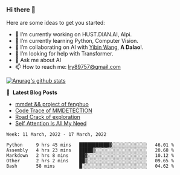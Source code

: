 ### Hi there 👋

<!--
**LRY89757/LRY89757** is a ✨ _special_ ✨ repository because its `README.md` (this file) appears on your GitHub profile.
-->
Here are some ideas to get you started:

- 🔭 I’m currently working on HUST.DIAN.AI, AIpi.
- 🌱 I’m currently learning Python, Computer Vision.
- 👯 I’m collaborating on AI with [Yibin Wang](https://github.com/flyleeee), **A Dalao**!.
- 🤔 I’m looking for help with Transformer.
- 💬 Ask me about AI
- 📫 How to reach me: lry89757@gmail.com
<!-- - 😄 Pronouns: ... -->
<!-- - ⚡ Fun fact: ... -->

[![Anurag's github stats](https://github-readme-stats.vercel.app/api?username=LRY89757)](https://github.com/anuraghazra/github-readme-stats)

📕 &nbsp;**Latest Blog Posts**
<!-- BLOG-POST-LIST:START -->
- [mmdet && project of fenghuo](https://lry89757.github.io/2021/11/09/mmdet-project-of-fenghuo/)
- [Code Trace of MMDETECTION](https://lry89757.github.io/2021/10/16/code-trace-of-mmdetection/)
- [Road Crack of exploration](https://lry89757.github.io/2021/10/04/lu-mian-lie-feng-shu-ju-ji-diao-yan/)
- [Self Attention Is All My Need](https://lry89757.github.io/2021/10/13/self-attention-is-all-my-need/)
<!-- - [God Mode in browsers: document.designMode = "on"](https://dev.to/gautamkrishnar/god-mode-in-browsers-document-designmode-on-2pmo) -->
<!-- BLOG-POST-LIST:END -->

<!--START_SECTION:waka-->
```text
Week: 11 March, 2022 - 17 March, 2022

Python     9 hrs 45 mins   ███████████▓░░░░░░░░░░░░░   46.01 % 
Assembly   4 hrs 23 mins   █████▒░░░░░░░░░░░░░░░░░░░   20.68 % 
Markdown   2 hrs 8 mins    ██▓░░░░░░░░░░░░░░░░░░░░░░   10.12 % 
Other      2 hrs 2 mins    ██▒░░░░░░░░░░░░░░░░░░░░░░   09.65 % 
Bash       58 mins         █░░░░░░░░░░░░░░░░░░░░░░░░   04.62 % 
```
<!--END_SECTION:waka-->

